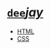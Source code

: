 # [`dee`*jay*](https://webmural.com/deejay)

* [HTML](https://webmural.com/html)
* [CSS](https://webmural.com/css)
